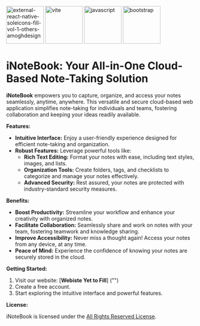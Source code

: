 [<img width="100" height="100" src="https://img.icons8.com/external-others-amoghdesign/100/external-react-native-soleicons-fill-vol-1-others-amoghdesign.png" alt="external-react-native-soleicons-fill-vol-1-others-amoghdesign"/>](https://react.dev/)
[<img width="100" height="100" src="https://img.icons8.com/fluency/100/vite.png" alt="vite"/>](https://vitejs.dev/)
[<img width="100" height="100" src="https://img.icons8.com/arcade/100/javascript.png" alt="javascript"/>](https://developer.mozilla.org/en-US/docs/Web/JavaScript)
[<img width="100" height="100" src="https://img.icons8.com/color-glass/100/bootstrap.png" alt="bootstrap"/>](https://getbootstrap.com/)

# iNoteBook: Your All-in-One Cloud-Based Note-Taking Solution

**iNoteBook** empowers you to capture, organize, and access your notes seamlessly, anytime, anywhere. This versatile and secure cloud-based web application simplifies note-taking for individuals and teams, fostering collaboration and keeping your ideas readily available.

**Features:**

* **Intuitive Interface:** Enjoy a user-friendly experience designed for efficient note-taking and organization.
* **Robust Features:** Leverage powerful tools like:
    * **Rich Text Editing:** Format your notes with ease, including text styles, images, and lists.
    * **Organization Tools:** Create folders, tags, and checklists to categorize and manage your notes effectively.
    * **Advanced Security:** Rest assured, your notes are protected with industry-standard security measures.

**Benefits:**

* **Boost Productivity:** Streamline your workflow and enhance your creativity with organized notes.
* **Facilitate Collaboration:** Seamlessly share and work on notes with your team, fostering teamwork and knowledge sharing.
* **Improve Accessibility:** Never miss a thought again! Access your notes from any device, at any time.
* **Peace of Mind:**  Experience the confidence of knowing your notes are securely stored in the cloud.

**Getting Started:**

1. Visit our website: [**Webiste Yet to Fill**] ("")
2. Create a free account.
3. Start exploring the intuitive interface and powerful features.

**License:**

iNoteBook is licensed under the [All Rights Reserved License](LISENCE).

